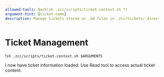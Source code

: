 ```yaml
---
allowed-tools: Bash(sh .zcc/scripts/ticket-context.sh *)
argument-hint: [ticket-name]
description: Manage tickets stored as .md files in .zcc/tickets/ directories
---
```

# Ticket Management

!`sh .zcc/scripts/ticket-context.sh $ARGUMENTS`

I now have ticket information loaded. Use Read tool to access actual ticket content.